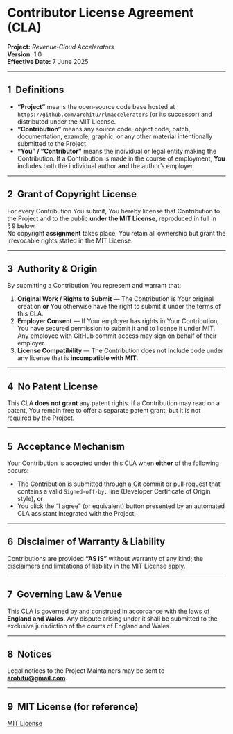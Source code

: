 # Contributor License Agreement (CLA)

**Project:** *Revenue‑Cloud Accelerators*  
**Version:** 1.0  
**Effective Date:** 7 June 2025

---

## 1  Definitions

* **“Project”** means the open‑source code base hosted at `https://github.com/arohitu/rlmaccelerators` (or its successor) and distributed under the MIT License.  
* **“Contribution”** means any source code, object code, patch, documentation, example, graphic, or any other material intentionally submitted to the Project.  
* **“You” / “Contributor”** means the individual or legal entity making the Contribution. If a Contribution is made in the course of employment, **You** includes both the individual author **and** the author’s employer.

---

## 2  Grant of Copyright License

For every Contribution You submit, You hereby license that Contribution to the Project and to the public **under the MIT License**, reproduced in full in § 9 below.  
No copyright **assignment** takes place; You retain all ownership but grant the irrevocable rights stated in the MIT License.

---

## 3  Authority & Origin

By submitting a Contribution You represent and warrant that:

1. **Original Work / Rights to Submit** — The Contribution is Your original creation **or** You otherwise have the right to submit it under the terms of this CLA.
2. **Employer Consent** — If Your employer has rights in Your Contribution, You have secured permission to submit it and to license it under MIT. Any employee with GitHub commit access may sign on behalf of their employer.
3. **License Compatibility** — The Contribution does not include code under any license that is **incompatible with MIT**.

---

## 4  No Patent License

This CLA **does not grant** any patent rights. If a Contribution may read on a patent, You remain free to offer a separate patent grant, but it is not required by the Project.

---

## 5  Acceptance Mechanism

Your Contribution is accepted under this CLA when **either** of the following occurs:

* The Contribution is submitted through a Git commit or pull‑request that contains a valid `Signed‑off‑by:` line (Developer Certificate of Origin style), **or**
* You click the “I agree” (or equivalent) button presented by an automated CLA assistant integrated with the Project.

---

## 6  Disclaimer of Warranty & Liability

Contributions are provided **“AS IS”** without warranty of any kind; the disclaimers and limitations of liability in the MIT License apply.

---

## 7  Governing Law & Venue

This CLA is governed by and construed in accordance with the laws of **England and Wales**. Any dispute arising under it shall be submitted to the exclusive jurisdiction of the courts of England and Wales.

---

## 8  Notices

Legal notices to the Project Maintainers may be sent to **arohitu@gmail.com**.

---

## 9  MIT License (for reference)

[MIT License](LICENSE)